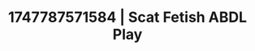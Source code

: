 ---
categories:
- Tradwife
- Dominant softness
- Face sitting
- AI sensuality
- Erotic tension build
image: /assets/images/1747787571584.webp
layout: post
seo:
  description: Featured content with premium Scat Fetish, ABDL Play. HD images available.
  keywords: Scat Fetish, ABDL Play
  og_image: /assets/images/1747787571584.webp
  schema_type: VisualArtwork
tags:
- ABDL Play
- Scat Fetish
- '#1747787571584'
title: 1747787571584 | Scat Fetish ABDL Play
---